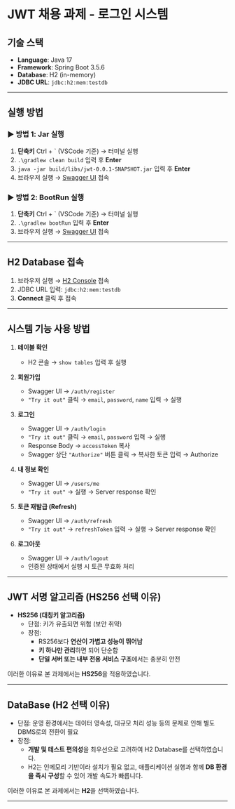 # JWT 채용 과제 - 로그인 시스템

## 기술 스택
- **Language**: Java 17  
- **Framework**: Spring Boot 3.5.6  
- **Database**: H2 (in-memory)  
- **JDBC URL**: `jdbc:h2:mem:testdb`

---

## 실행 방법

### ▶ 방법 1: Jar 실행
1. **단축키** Ctrl + \` (VSCode 기준) → 터미널 실행  
2. `.\gradlew clean build` 입력 후 **Enter**  
3. `java -jar build/libs/jwt-0.0.1-SNAPSHOT.jar` 입력 후 **Enter**  
4. 브라우저 실행 → [Swagger UI](http://localhost:8080/swagger-ui/index.html) 접속  

### ▶ 방법 2: BootRun 실행
1. **단축키** Ctrl + \` (VSCode 기준) → 터미널 실행  
2. `.\gradlew bootRun` 입력 후 **Enter**  
3. 브라우저 실행 → [Swagger UI](http://localhost:8080/swagger-ui/index.html) 접속  

---

## H2 Database 접속
1. 브라우저 실행 → [H2 Console](http://localhost:8080/h2-console) 접속  
2. JDBC URL 입력: `jdbc:h2:mem:testdb`  
3. **Connect** 클릭 후 접속  

---

## 시스템 기능 사용 방법

1. **테이블 확인**  
   - H2 콘솔 → `show tables` 입력 후 실행  

2. **회원가입**  
   - Swagger UI → `/auth/register`  
   - `"Try it out"` 클릭 → `email`, `password`, `name` 입력 → 실행  

3. **로그인**  
   - Swagger UI → `/auth/login`  
   - `"Try it out"` 클릭 → `email`, `password` 입력 → 실행  
   - Response Body → `accessToken` 복사  
   - Swagger 상단 `"Authorize"` 버튼 클릭 → 복사한 토큰 입력 → Authorize  

4. **내 정보 확인**  
   - Swagger UI → `/users/me`  
   - `"Try it out"` → 실행 → Server response 확인  

5. **토큰 재발급 (Refresh)**  
   - Swagger UI → `/auth/refresh`  
   - `"Try it out"` → `refreshToken` 입력 → 실행 → Server response 확인  

6. **로그아웃**  
   - Swagger UI → `/auth/logout`  
   - 인증된 상태에서 실행 시 토큰 무효화 처리  

---

## JWT 서명 알고리즘 (HS256 선택 이유)

- **HS256 (대칭키 알고리즘)**  
  - 단점: 키가 유출되면 위험 (보안 취약)  
  - 장점:  
    - RS256보다 **연산이 가볍고 성능이 뛰어남**  
    - **키 하나만 관리**하면 되어 단순함  
    - **단일 서버 또는 내부 전용 서비스 구조**에서는 충분히 안전  

이러한 이유로 본 과제에서는 **HS256**을 적용하였습니다.  

---

## DataBase (H2 선택 이유)
  - 단점: 운영 환경에서는 데이터 영속성, 대규모 처리 성능 등의 문제로 인해 별도 DBMS로의 전환이 필요  
  - 장점:  
    - **개발 및 테스트 편의성**을 최우선으로 고려하여 H2 Database를 선택하였습니다.  
    - H2는 인메모리 기반이라 설치가 필요 없고, 애플리케이션 실행과 함께 **DB 환경을 즉시 구성**할 수 있어 개발 속도가 빠릅니다.

이러한 이유로 본 과제에서는 **H2**을 선택하였습니다.  

---